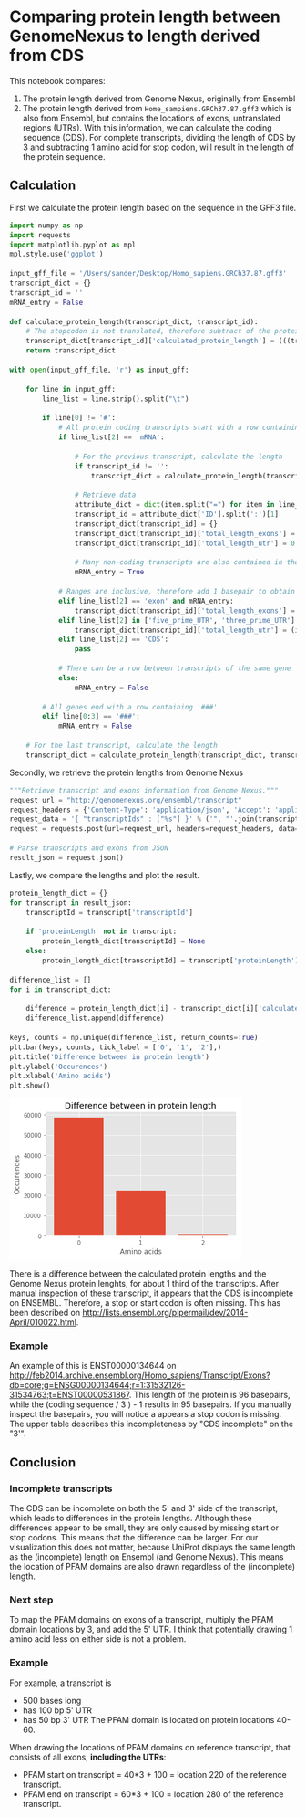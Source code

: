 
# Comparing protein length between GenomeNexus to length derived from CDS
This notebook compares:
  1. The protein length derived from Genome Nexus, originally from Ensembl
  2. The protein length derived from `Home_sampiens.GRCh37.87.gff3` which is also from Ensembl, but contains the locations of exons, untranslated regions (UTRs). With this information, we can calculate the coding sequence (CDS). For complete transcripts, dividing the length of CDS by 3 and subtracting 1 amino acid for stop codon, will result in the length of the protein sequence. 

## Calculation
First we calculate the protein length based on the sequence in the GFF3 file.


```python
import numpy as np
import requests
import matplotlib.pyplot as mpl
mpl.style.use('ggplot')

input_gff_file = '/Users/sander/Desktop/Homo_sapiens.GRCh37.87.gff3'
transcript_dict = {}
transcript_id = ''
mRNA_entry = False

def calculate_protein_length(transcript_dict, transcript_id):
    # The stopcodon is not translated, therefore subtract of the protein length.
    transcript_dict[transcript_id]['calculated_protein_length'] = (((transcript_dict[transcript_id]['total_length_exons'] - transcript_dict[transcript_id]['total_length_utr']) / 3 ) - 1)
    return transcript_dict

with open(input_gff_file, 'r') as input_gff:
    
    for line in input_gff:
        line_list = line.strip().split("\t")

        if line[0] != '#':
            # All protein coding transcripts start with a row containing 'mRNA'
            if line_list[2] == 'mRNA':

                # For the previous transcript, calculate the length
                if transcript_id != '':
                    transcript_dict = calculate_protein_length(transcript_dict, transcript_id)

                # Retrieve data
                attribute_dict = dict(item.split("=") for item in line_list[8].split(";"))
                transcript_id = attribute_dict['ID'].split(':')[1]
                transcript_dict[transcript_id] = {}
                transcript_dict[transcript_id]['total_length_exons'] = 0
                transcript_dict[transcript_id]['total_length_utr'] = 0

                # Many non-coding transcripts are also contained in the file, therefore only check exons and UTRs when it's mRNA
                mRNA_entry = True

            # Ranges are inclusive, therefore add 1 basepair to obtain the correct number of bases per region
            elif line_list[2] == 'exon' and mRNA_entry:
                transcript_dict[transcript_id]['total_length_exons'] = (int(line_list[4]) - int(line_list[3]) + 1) + transcript_dict[transcript_id]['total_length_exons']
            elif line_list[2] in ['five_prime_UTR', 'three_prime_UTR'] and mRNA_entry:
                transcript_dict[transcript_id]['total_length_utr'] = (int(line_list[4]) - int(line_list[3]) + 1) + transcript_dict[transcript_id]['total_length_utr']
            elif line_list[2] == 'CDS':
                pass
            
            # There can be a row between transcripts of the same gene
            else:
                mRNA_entry = False
                
        # All genes end with a row containing '###'
        elif line[0:3] == '###':
            mRNA_entry = False
                                
    # For the last transcript, calculate the length
    transcript_dict = calculate_protein_length(transcript_dict, transcript_id)            
```

Secondly, we retrieve the protein lengths from Genome Nexus


```python
"""Retrieve transcript and exons information from Genome Nexus."""
request_url = "http://genomenexus.org/ensembl/transcript"
request_headers = {'Content-Type': 'application/json', 'Accept': 'application/json'}
request_data = '{ "transcriptIds" : ["%s"] }' % ('", "'.join(transcript_dict.keys()))
request = requests.post(url=request_url, headers=request_headers, data=request_data)

# Parse transcripts and exons from JSON
result_json = request.json()

```

Lastly, we compare the lengths and plot the result.


```python
protein_length_dict = {}
for transcript in result_json:
    transcriptId = transcript['transcriptId']

    if 'proteinLength' not in transcript:
        protein_length_dict[transcriptId] = None
    else:
        protein_length_dict[transcriptId] = transcript['proteinLength']

difference_list = []
for i in transcript_dict:

    difference = protein_length_dict[i] - transcript_dict[i]['calculated_protein_length']
    difference_list.append(difference)

keys, counts = np.unique(difference_list, return_counts=True)
plt.bar(keys, counts, tick_label = ['0', '1', '2'],)
plt.title('Difference between in protein length')
plt.ylabel('Occurences')
plt.xlabel('Amino acids')
plt.show()
```


![png](output_5_0.png)


There is a difference between the calculated protein lengths and the Genome Nexus protein lenghts, for about 1 third of the transcripts. After manual inspection of these transcript, it appears that the CDS is incomplete on ENSEMBL. Therefore, a stop or start codon is often missing. This has been described on http://lists.ensembl.org/pipermail/dev/2014-April/010022.html. 

### Example
An example of this is ENST00000134644 on http://feb2014.archive.ensembl.org/Homo_sapiens/Transcript/Exons?db=core;g=ENSG00000134644;r=1:31532126-31534763;t=ENST00000531867. This length of the protein is 96 basepairs, while the (coding sequence / 3 ) - 1 results in 95 basepairs. If you manually inspect the basepairs, you will notice a appears a stop codon is missing. The upper table describes this incompleteness by "CDS incomplete" on the "3'". 

## Conclusion

### Incomplete transcripts
The CDS can be incomplete on both the 5' and 3' side of the transcript, which leads to differences in the protein lengths. Although these differences appear to be small, they are only caused by missing start or stop codons. This means that the difference can be larger. For our visualization this does not matter, because UniProt displays the same length as the (incomplete) length on Ensembl (and Genome Nexus). This means the location of PFAM domains are also drawn regardless of the (incomplete) length.

### Next step
To map the PFAM domains on exons of a transcript, multiply the PFAM domain locations by 3, and add the 5' UTR. I think that potentially drawing 1 amino acid less on either side is not a problem.

### Example
For example, a transcript is 
  - 500 bases long
  - has 100 bp 5' UTR
  - has 50 bp 3' UTR
The PFAM domain is located on protein locations 40-60. 

When drawing the locations of PFAM domains on reference transcript, that consists of all exons, <b>including the UTRs</b>:
- PFAM start on transcript = 40\*3 + 100 = location 220 of the reference transcript.
- PFAM end on transcript = 60\*3 + 100 = location 280 of the reference transcript.
